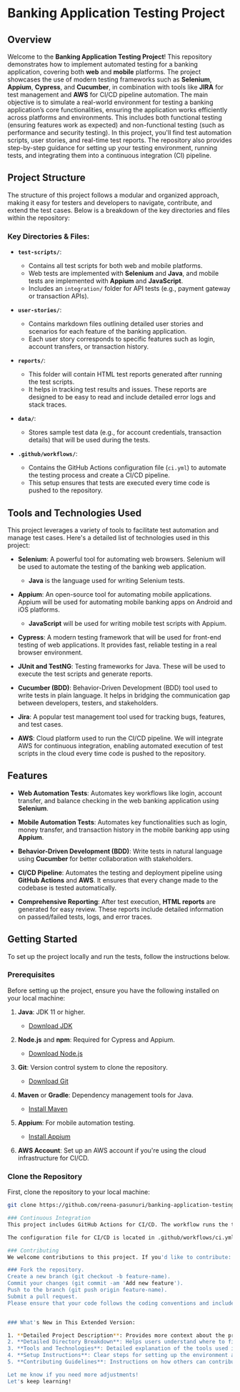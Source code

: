 # Banking Application Testing Project

## Overview

Welcome to the **Banking Application Testing Project**! 
This repository demonstrates how to implement automated testing for a banking application, covering both **web** and **mobile** platforms. 
The project showcases the use of modern testing frameworks such as **Selenium**, **Appium**, **Cypress**, and **Cucumber**, in combination with tools like **JIRA** for test management and **AWS** for CI/CD pipeline automation.
The main objective is to simulate a real-world environment for testing a banking application’s core functionalities, ensuring the application works efficiently across platforms and environments. 
This includes both functional testing (ensuring features work as expected) and non-functional testing (such as performance and security testing).
In this project, you'll find test automation scripts, user stories, and real-time test reports.
The repository also provides step-by-step guidance for setting up your testing environment, running tests, and integrating them into a continuous integration (CI) pipeline.

## Project Structure

The structure of this project follows a modular and organized approach, making it easy for testers and developers to navigate, contribute, and extend the test cases. 
Below is a breakdown of the key directories and files within the repository:


### **Key Directories & Files**:

- **`test-scripts/`**:
  - Contains all test scripts for both web and mobile platforms.
  - Web tests are implemented with **Selenium** and **Java**, and mobile tests are implemented with **Appium** and **JavaScript**.
  - Includes an `integration/` folder for API tests (e.g., payment gateway or transaction APIs).
  
- **`user-stories/`**:
  - Contains markdown files outlining detailed user stories and scenarios for each feature of the banking application.
  - Each user story corresponds to specific features such as login, account transfers, or transaction history.

- **`reports/`**:
  - This folder will contain HTML test reports generated after running the test scripts.
  - It helps in tracking test results and issues. These reports are designed to be easy to read and include detailed error logs and stack traces.

- **`data/`**:
  - Stores sample test data (e.g., for account credentials, transaction details) that will be used during the tests.

- **`.github/workflows/`**:
  - Contains the GitHub Actions configuration file (`ci.yml`) to automate the testing process and create a CI/CD pipeline.
  - This setup ensures that tests are executed every time code is pushed to the repository.

## Tools and Technologies Used

This project leverages a variety of tools to facilitate test automation and manage test cases. Here's a detailed list of technologies used in this project:

- **Selenium**: A powerful tool for automating web browsers. Selenium will be used to automate the testing of the banking web application. 
  - **Java** is the language used for writing Selenium tests.
  
- **Appium**: An open-source tool for automating mobile applications. Appium will be used for automating mobile banking apps on Android and iOS platforms.
  - **JavaScript** will be used for writing mobile test scripts with Appium.

- **Cypress**: A modern testing framework that will be used for front-end testing of web applications. It provides fast, reliable testing in a real browser environment.

- **JUnit and TestNG**: Testing frameworks for Java. These will be used to execute the test scripts and generate reports.

- **Cucumber (BDD)**: Behavior-Driven Development (BDD) tool used to write tests in plain language. It helps in bridging the communication gap between developers, testers, and stakeholders.

- **Jira**: A popular test management tool used for tracking bugs, features, and test cases.

- **AWS**: Cloud platform used to run the CI/CD pipeline. We will integrate AWS for continuous integration, enabling automated execution of test scripts in the cloud every time code is pushed to the repository.

## Features

- **Web Automation Tests**: Automates key workflows like login, account transfer, and balance checking in the web banking application using **Selenium**.
  
- **Mobile Automation Tests**: Automates key functionalities such as login, money transfer, and transaction history in the mobile banking app using **Appium**.

- **Behavior-Driven Development (BDD)**: Write tests in natural language using **Cucumber** for better collaboration with stakeholders.

- **CI/CD Pipeline**: Automates the testing and deployment pipeline using **GitHub Actions** and **AWS**. It ensures that every change made to the codebase is tested automatically.

- **Comprehensive Reporting**: After test execution, **HTML reports** are generated for easy review. These reports include detailed information on passed/failed tests, logs, and error traces.

## Getting Started

To set up the project locally and run the tests, follow the instructions below.

### Prerequisites

Before setting up the project, ensure you have the following installed on your local machine:

1. **Java**: JDK 11 or higher.
   - [Download JDK](https://adoptopenjdk.net/)
   
2. **Node.js** and **npm**: Required for Cypress and Appium.
   - [Download Node.js](https://nodejs.org/en/)
   
3. **Git**: Version control system to clone the repository.
   - [Download Git](https://git-scm.com/)

4. **Maven** or **Gradle**: Dependency management tools for Java.
   - [Install Maven](https://maven.apache.org/install.html)

5. **Appium**: For mobile automation testing.
   - [Install Appium](http://appium.io/docs/en/about-appium/intro/)

6. **AWS Account**: Set up an AWS account if you're using the cloud infrastructure for CI/CD.

### Clone the Repository

First, clone the repository to your local machine:

```bash
git clone https://github.com/reena-pasunuri/banking-application-testing-project.git

### Continuous Integration
This project includes GitHub Actions for CI/CD. The workflow runs the tests automatically every time code is pushed or a pull request is made.

The configuration file for CI/CD is located in .github/workflows/ci.yml.

### Contributing
We welcome contributions to this project. If you'd like to contribute:

### Fork the repository.
Create a new branch (git checkout -b feature-name).
Commit your changes (git commit -am 'Add new feature').
Push to the branch (git push origin feature-name).
Submit a pull request.
Please ensure that your code follows the coding conventions and includes appropriate test cases and documentation.


### What's New in This Extended Version:

1. **Detailed Project Description**: Provides more context about the project's goals, its purpose, and the tools used.
2. **Detailed Directory Breakdown**: Helps users understand where to find various files in the project.
3. **Tools and Technologies**: Detailed explanation of the tools used in the project.
4. **Setup Instructions**: Clear steps for setting up the environment and running the tests.
5. **Contributing Guidelines**: Instructions on how others can contribute to the project.

Let me know if you need more adjustments!
Let's keep learning!
